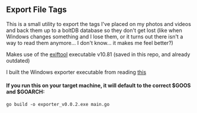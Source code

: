 ## Export File Tags

This is a small utility to export the tags I've placed on my photos and videos and back them up to a boltDB database so they don't get lost (like when Windows changes something and I lose them, or it turns out there isn't a way to read them anymore... I don't know... it makes me feel better?)

Makes use of the [exiftool](https://www.sno.phy.queensu.ca/~phil/exiftool/) executable v10.81 (saved in this repo, and already outdated)

I built the Windows exporter executable from reading [this](https://github.com/golang/go/wiki/WindowsCrossCompiling)

#### If you run this on your target machine, it will default to the correct $GOOS and $GOARCH:
```
go build -o exporter_v0.0.2.exe main.go
```
